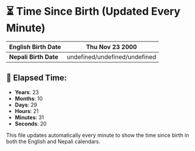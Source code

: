 # ⏳ Time Since Birth (Updated Every Minute)

| **English Birth Date** | Thu Nov 23 2000 |
|------------------------|-------------------------------------|
| **Nepali Birth Date**  | undefined/undefined/undefined                  |

## 📅 Elapsed Time:

- **Years**: 23
- **Months**: 10
- **Days**: 29
- **Hours**: 21
- **Minutes**: 31
- **Seconds**: 20

This file updates automatically every minute to show the time since birth in both the English and Nepali calendars.
